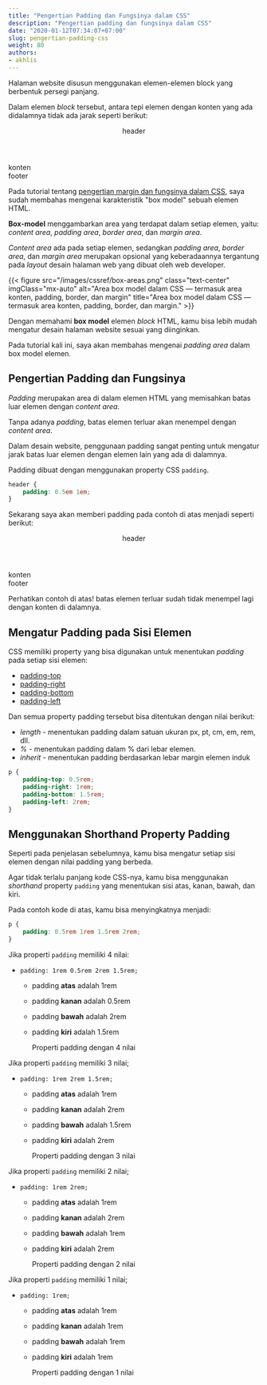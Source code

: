 ```yaml
---
title: "Pengertian Padding dan Fungsinya dalam CSS"
description: "Pengertian padding dan fungsinya dalam CSS"
date: "2020-01-12T07:34:07+07:00"
slug: pengertian-padding-css
weight: 80
authors:
- akhlis
---
```


Halaman website disusun menggunakan elemen-elemen block yang berbentuk persegi panjang.

Dalam elemen _block_ tersebut, antara tepi elemen dengan konten yang ada didalamnya tidak ada jarak seperti berikut:

<header class="bg-orange-100 leading-none">header</header>
<div class="bg-blue-100 leading-none">konten</div>
<footer class="bg-green-100 mb-6 leading-none">footer</footer>

Pada tutorial tentang [pengertian margin dan fungsinya dalam CSS](/css/pengertian-margin-css/), saya sudah membahas mengenai karakteristik "box model" sebuah elemen HTML.

__Box-model__ menggambarkan area yang terdapat dalam setiap elemen, yaitu: _content area_, _padding area_, _border area_, dan _margin area_.

_Content area_ ada pada setiap elemen, sedangkan _padding area_, _border area_, dan _margin area_ merupakan opsional yang keberadaannya tergantung pada _layout_ desain halaman web yang dibuat oleh web developer.

{{< figure src="/images/cssref/box-areas.png" class="text-center" imgClass="mx-auto" alt="Area box model dalam CSS — termasuk area konten, padding, border, dan margin" title="Area box model dalam CSS — termasuk area konten, padding, border, dan margin." >}}

Dengan memahami __box model__ elemen _block_ HTML, kamu bisa lebih mudah mengatur desain halaman website sesuai yang diinginkan.

Pada tutorial kali ini, saya akan membahas mengenai _padding area_ dalam box model elemen.

## Pengertian Padding dan Fungsinya

_Padding_ merupakan area di dalam elemen HTML yang memisahkan batas luar elemen dengan _content area_.

Tanpa adanya _padding_, batas elemen terluar akan menempel dengan _content area_.

Dalam desain website, penggunaan padding sangat penting untuk mengatur jarak batas luar elemen dengan elemen lain yang ada di dalamnya.

Padding dibuat dengan menggunakan property CSS `padding`.

```css
header {
    padding: 0.5em 1em;
}
```

Sekarang saya akan memberi padding pada contoh di atas menjadi seperti berikut:

<header class="bg-orange-100 border border-dashed border-orange-500 py-4 px-8"><div class="border border-dashed border-orange-500 leading-none">header</div></header>
<div class="bg-blue-100 border-l border-r border-dashed border-blue-500 py-4 px-8"><div class="border border-dashed border-blue-500 leading-none">konten</div></div>
<footer class="bg-green-100 border border-dashed border-green-500 py-4 px-8 mb-6"><div class="border border-dashed border-green-500 leading-none">footer</div></footer>

Perhatikan contoh di atas! batas elemen terluar sudah tidak menempel lagi dengan konten di dalamnya.

## Mengatur Padding pada Sisi Elemen

CSS memiliki property yang bisa digunakan untuk menentukan _padding_ pada setiap sisi elemen:
- [padding-top](/cssref/padding-top/)
- [padding-right](/cssref/padding-right/)
- [padding-bottom](/cssref/padding-bottom/)
- [padding-left](/cssref/padding-left/)

Dan semua property padding tersebut bisa ditentukan dengan nilai berikut:
- _length_ - menentukan padding dalam satuan ukuran px, pt, cm, em, rem, dll.
- _%_ - menentukan padding dalam % dari lebar elemen.
- _inherit_ - menentukan padding berdasarkan lebar margin elemen induk

```css
p {
    padding-top: 0.5rem;
    padding-right: 1rem;
    padding-bottom: 1.5rem;
    padding-left: 2rem;
}
```

## Menggunakan Shorthand Property Padding

Seperti pada penjelasan sebelumnya, kamu bisa mengatur setiap sisi elemen dengan nilai padding yang berbeda.

Agar tidak terlalu panjang kode CSS-nya, kamu bisa menggunakan _shorthand_ property `padding` yang menentukan sisi atas, kanan, bawah, dan kiri.

Pada contoh kode di atas, kamu bisa menyingkatnya menjadi:
```css
p {
    padding: 0.5rem 1rem 1.5rem 2rem;
}
```

Jika properti `padding` memiliki 4 nilai:
- `padding: 1rem 0.5rem 2rem 1.5rem;`
  - padding __atas__ adalah 1rem
  - padding __kanan__ adalah 0.5rem
  - padding __bawah__ adalah 2rem
  - padding __kiri__ adalah 1.5rem

    <div class="bg-orange-100 border border-dashed border-orange-500 pt-4 pr-2 pb-6 pl-6 mb-8">
    <p class="bg-orange-100 border border-dashed border-orange-500 leading-none">Properti padding dengan 4 nilai</p>
    </div>

Jika properti `padding` memiliki 3 nilai;
- `padding: 1rem 2rem 1.5rem;`
  - padding __atas__ adalah 1rem
  - padding __kanan__ adalah 2rem
  - padding __bawah__ adalah 1.5rem
  - padding __kiri__ adalah 2rem

    <div class="bg-orange-100 border border-dashed border-orange-500 pt-4 px-8 pb-4 mb-8">
    <p class="bg-orange-100 border border-dashed border-orange-500 leading-none">Properti padding dengan 3 nilai</p>
    </div>

Jika properti `padding` memiliki 2 nilai;
- `padding: 1rem 2rem;`
  - padding __atas__ adalah 1rem
  - padding __kanan__ adalah 2rem
  - padding __bawah__ adalah 1rem
  - padding __kiri__ adalah 2rem

    <div class="bg-orange-100 border border-dashed border-orange-500 pt-4 pb-2 px-8 mb-8">
    <p class="bg-orange-100 border border-dashed border-orange-500 leading-none">Properti padding dengan 2 nilai</p>
    </div>

Jika properti `padding` memiliki 1 nilai;
- `padding: 1rem;`
  - padding __atas__ adalah 1rem
  - padding __kanan__ adalah 1rem
  - padding __bawah__ adalah 1rem
  - padding __kiri__ adalah 1rem

    <div class="bg-orange-100 border border-dashed border-orange-500 pt-4 pb-2 px-4 mb-8">
    <p class="bg-orange-100 border border-dashed border-orange-500 leading-none">Properti padding dengan 1 nilai</p>
    </div>